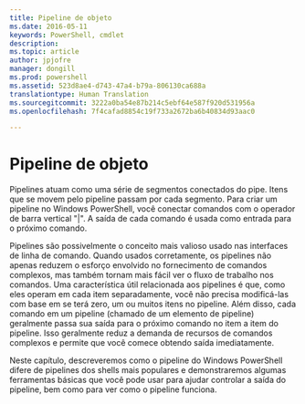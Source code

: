 ```yaml
---
title: Pipeline de objeto
ms.date: 2016-05-11
keywords: PowerShell, cmdlet
description: 
ms.topic: article
author: jpjofre
manager: dongill
ms.prod: powershell
ms.assetid: 523d8ae4-d743-47a4-b79a-806130ca688a
translationtype: Human Translation
ms.sourcegitcommit: 3222a0ba54e87b214c5ebf64e587f920d531956a
ms.openlocfilehash: 7f4cafad8854c19f733a2672ba6b40834d93aac0

---
```


# Pipeline de objeto
Pipelines atuam como uma série de segmentos conectados do pipe. Itens que se movem pelo pipeline passam por cada segmento. Para criar um pipeline no Windows PowerShell, você conectar comandos com o operador de barra vertical "|". A saída de cada comando é usada como entrada para o próximo comando.

Pipelines são possivelmente o conceito mais valioso usado nas interfaces de linha de comando. Quando usados corretamente, os pipelines não apenas reduzem o esforço envolvido no fornecimento de comandos complexos, mas também tornam mais fácil ver o fluxo de trabalho nos comandos. Uma característica útil relacionada aos pipelines é que, como eles operam em cada item separadamente, você não precisa modificá-las com base em se terá zero, um ou muitos itens no pipeline. Além disso, cada comando em um pipeline (chamado de um elemento de pipeline) geralmente passa sua saída para o próximo comando no item a item do pipeline. Isso geralmente reduz a demanda de recursos de comandos complexos e permite que você comece obtendo saída imediatamente.

Neste capítulo, descreveremos como o pipeline do Windows PowerShell difere de pipelines dos shells mais populares e demonstraremos algumas ferramentas básicas que você pode usar para ajudar controlar a saída do pipeline, bem como para ver como o pipeline funciona.




<!--HONumber=Aug16_HO4-->


